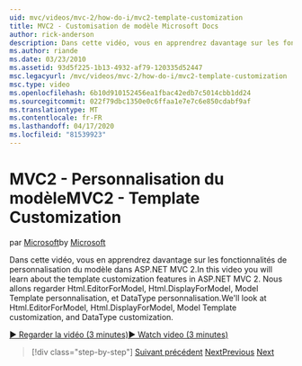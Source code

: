 ```yaml
---
uid: mvc/videos/mvc-2/how-do-i/mvc2-template-customization
title: MVC2 - Customisation de modèle Microsoft Docs
author: rick-anderson
description: Dans cette vidéo, vous en apprendrez davantage sur les fonctionnalités de personnalisation du modèle dans ASP.NET MVC 2. Nous allons regarder Html.EditorForModel, Html.DisplayForModel, Model Templ...
ms.author: riande
ms.date: 03/23/2010
ms.assetid: 93d5f225-1b13-4932-af79-120335d52447
msc.legacyurl: /mvc/videos/mvc-2/how-do-i/mvc2-template-customization
msc.type: video
ms.openlocfilehash: 6b10d910152456ea1fbac42edb7c5014cbb1dd24
ms.sourcegitcommit: 022f79dbc1350e0c6ffaa1e7e7c6e850cdabf9af
ms.translationtype: MT
ms.contentlocale: fr-FR
ms.lasthandoff: 04/17/2020
ms.locfileid: "81539923"
---
```

# <a name="mvc2---template-customization"></a><span data-ttu-id="7f9e4-104">MVC2 - Personnalisation du modèle</span><span class="sxs-lookup"><span data-stu-id="7f9e4-104">MVC2 - Template Customization</span></span>

<span data-ttu-id="7f9e4-105">par [Microsoft](https://github.com/microsoft)</span><span class="sxs-lookup"><span data-stu-id="7f9e4-105">by [Microsoft](https://github.com/microsoft)</span></span>

<span data-ttu-id="7f9e4-106">Dans cette vidéo, vous en apprendrez davantage sur les fonctionnalités de personnalisation du modèle dans ASP.NET MVC 2.</span><span class="sxs-lookup"><span data-stu-id="7f9e4-106">In this video you will learn about the template customization features in ASP.NET MVC 2.</span></span> <span data-ttu-id="7f9e4-107">Nous allons regarder Html.EditorForModel, Html.DisplayForModel, Model Template personnalisation, et DataType personnalisation.</span><span class="sxs-lookup"><span data-stu-id="7f9e4-107">We'll look at Html.EditorForModel, Html.DisplayForModel, Model Template customization, and DataType customization.</span></span>

[<span data-ttu-id="7f9e4-108">&#9654; Regarder la vidéo (3 minutes)</span><span class="sxs-lookup"><span data-stu-id="7f9e4-108">&#9654; Watch video (3 minutes)</span></span>](https://channel9.msdn.com/Blogs/ASP-NET-Site-Videos/mvc2-template-customization)

> [!div class="step-by-step"]
> <span data-ttu-id="7f9e4-109">[Suivant précédent](mvc2-model-validation.md)
> [Next](aspnet-mvc-2-areas.md)</span><span class="sxs-lookup"><span data-stu-id="7f9e4-109">[Previous](mvc2-model-validation.md)
[Next](aspnet-mvc-2-areas.md)</span></span>
